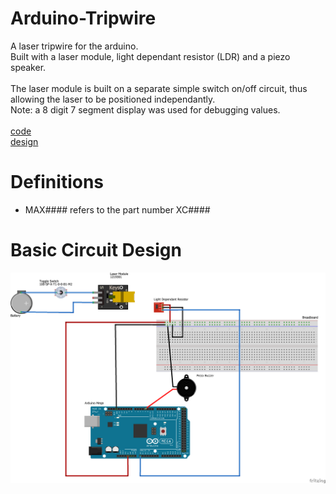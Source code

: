 # Arduino-Tripwire
A laser tripwire for the arduino.<br>
Built with a laser module, light dependant resistor (LDR) and a piezo speaker.<br>
<br>
The laser module is built on a separate simple switch on/off circuit, thus allowing the laser to be positioned independantly.
<br>
Note: a 8 digit 7 segment display was used for debugging values.<br>
<br>
[code](laser-tripwire.ino)<br>
[design](tripwire_bb.png)

# Definitions
- MAX#### refers to the part number XC####

# Basic Circuit Design
![tripwire circuit diagram](tripwire_bb.png)
